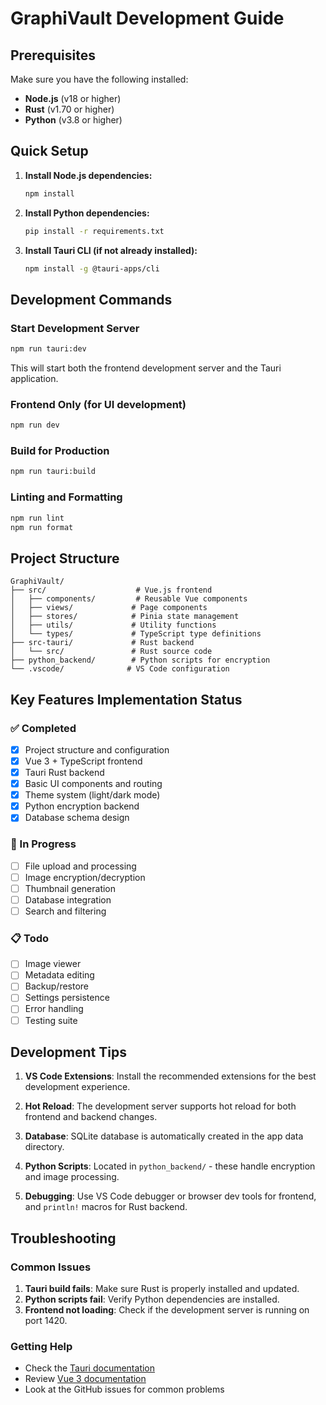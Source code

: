 # GraphiVault Development Guide

## Prerequisites

Make sure you have the following installed:

- **Node.js** (v18 or higher)
- **Rust** (v1.70 or higher)
- **Python** (v3.8 or higher)

## Quick Setup

1. **Install Node.js dependencies:**
   ```bash
   npm install
   ```

2. **Install Python dependencies:**
   ```bash
   pip install -r requirements.txt
   ```

3. **Install Tauri CLI (if not already installed):**
   ```bash
   npm install -g @tauri-apps/cli
   ```

## Development Commands

### Start Development Server
```bash
npm run tauri:dev
```
This will start both the frontend development server and the Tauri application.

### Frontend Only (for UI development)
```bash
npm run dev
```

### Build for Production
```bash
npm run tauri:build
```

### Linting and Formatting
```bash
npm run lint
npm run format
```

## Project Structure

```
GraphiVault/
├── src/                    # Vue.js frontend
│   ├── components/         # Reusable Vue components
│   ├── views/             # Page components
│   ├── stores/            # Pinia state management
│   ├── utils/             # Utility functions
│   └── types/             # TypeScript type definitions
├── src-tauri/             # Rust backend
│   └── src/               # Rust source code
├── python_backend/        # Python scripts for encryption
└── .vscode/              # VS Code configuration
```

## Key Features Implementation Status

### ✅ Completed
- [x] Project structure and configuration
- [x] Vue 3 + TypeScript frontend
- [x] Tauri Rust backend
- [x] Basic UI components and routing
- [x] Theme system (light/dark mode)
- [x] Python encryption backend
- [x] Database schema design

### 🚧 In Progress
- [ ] File upload and processing
- [ ] Image encryption/decryption
- [ ] Thumbnail generation
- [ ] Database integration
- [ ] Search and filtering

### 📋 Todo
- [ ] Image viewer
- [ ] Metadata editing
- [ ] Backup/restore
- [ ] Settings persistence
- [ ] Error handling
- [ ] Testing suite

## Development Tips

1. **VS Code Extensions**: Install the recommended extensions for the best development experience.

2. **Hot Reload**: The development server supports hot reload for both frontend and backend changes.

3. **Database**: SQLite database is automatically created in the app data directory.

4. **Python Scripts**: Located in `python_backend/` - these handle encryption and image processing.

5. **Debugging**: Use VS Code debugger or browser dev tools for frontend, and `println!` macros for Rust backend.

## Troubleshooting

### Common Issues

1. **Tauri build fails**: Make sure Rust is properly installed and updated.
2. **Python scripts fail**: Verify Python dependencies are installed.
3. **Frontend not loading**: Check if the development server is running on port 1420.

### Getting Help

- Check the [Tauri documentation](https://tauri.app/v1/guides/)
- Review [Vue 3 documentation](https://vuejs.org/guide/)
- Look at the GitHub issues for common problems
